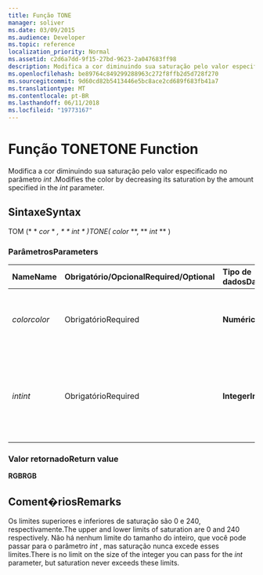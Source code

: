 ```yaml
---
title: Função TONE
manager: soliver
ms.date: 03/09/2015
ms.audience: Developer
ms.topic: reference
localization_priority: Normal
ms.assetid: c2d6a7dd-9f15-27bd-9623-2a047683ff98
description: Modifica a cor diminuindo sua saturação pelo valor especificado no parâmetro int.
ms.openlocfilehash: be89764c849299288963c272f8ffb2d5d728f270
ms.sourcegitcommit: 9d60cd82b5413446e5bc8ace2cd689f683fb41a7
ms.translationtype: MT
ms.contentlocale: pt-BR
ms.lasthandoff: 06/11/2018
ms.locfileid: "19773167"
---
```

# <a name="tone-function"></a><span data-ttu-id="48f7e-103">Função TONE</span><span class="sxs-lookup"><span data-stu-id="48f7e-103">TONE Function</span></span>

<span data-ttu-id="48f7e-104">Modifica a cor diminuindo sua saturação pelo valor especificado no parâmetro _int_ .</span><span class="sxs-lookup"><span data-stu-id="48f7e-104">Modifies the color by decreasing its saturation by the amount specified in the  _int_ parameter.</span></span> 
  
## <a name="syntax"></a><span data-ttu-id="48f7e-105">Sintaxe</span><span class="sxs-lookup"><span data-stu-id="48f7e-105">Syntax</span></span>

<span data-ttu-id="48f7e-106">TOM (* * *cor* * *, * * *int* * *)</span><span class="sxs-lookup"><span data-stu-id="48f7e-106">TONE(** *color* **, ** *int* ** )</span></span> 
  
### <a name="parameters"></a><span data-ttu-id="48f7e-107">Parâmetros</span><span class="sxs-lookup"><span data-stu-id="48f7e-107">Parameters</span></span>

|<span data-ttu-id="48f7e-108">**Name**</span><span class="sxs-lookup"><span data-stu-id="48f7e-108">**Name**</span></span>|<span data-ttu-id="48f7e-109">**Obrigatório/Opcional**</span><span class="sxs-lookup"><span data-stu-id="48f7e-109">**Required/Optional**</span></span>|<span data-ttu-id="48f7e-110">**Tipo de dados**</span><span class="sxs-lookup"><span data-stu-id="48f7e-110">**Data Type**</span></span>|<span data-ttu-id="48f7e-111">**Descrição**</span><span class="sxs-lookup"><span data-stu-id="48f7e-111">**Description**</span></span>|
|:-----|:-----|:-----|:-----|
| <span data-ttu-id="48f7e-112">_color_</span><span class="sxs-lookup"><span data-stu-id="48f7e-112">_color_</span></span> <br/> |<span data-ttu-id="48f7e-113">Obrigatório</span><span class="sxs-lookup"><span data-stu-id="48f7e-113">Required</span></span>  <br/> |<span data-ttu-id="48f7e-114">**Numérico**</span><span class="sxs-lookup"><span data-stu-id="48f7e-114">**Numeric**</span></span> <br/> |<span data-ttu-id="48f7e-115">O índice de cores do Microsoft Visio ou o valor RGB da cor.</span><span class="sxs-lookup"><span data-stu-id="48f7e-115">The Microsoft Visio color index or RGB value of the color.</span></span>  <br/> |
| <span data-ttu-id="48f7e-116">_int_</span><span class="sxs-lookup"><span data-stu-id="48f7e-116">_int_</span></span> <br/> |<span data-ttu-id="48f7e-117">Obrigatório</span><span class="sxs-lookup"><span data-stu-id="48f7e-117">Required</span></span>  <br/> |<span data-ttu-id="48f7e-118">**Integer**</span><span class="sxs-lookup"><span data-stu-id="48f7e-118">**Integer**</span></span> <br/> |<span data-ttu-id="48f7e-p101">O valor pelo qual a saturação da cor será reduzida. Pode ser positivo ou negativo.</span><span class="sxs-lookup"><span data-stu-id="48f7e-p101">The amount by which to decrease the saturation of the color. Can be positive or negative.</span></span>  <br/> |
   
### <a name="return-value"></a><span data-ttu-id="48f7e-121">Valor retornado</span><span class="sxs-lookup"><span data-stu-id="48f7e-121">Return value</span></span>

 <span data-ttu-id="48f7e-122">**RGB**</span><span class="sxs-lookup"><span data-stu-id="48f7e-122">**RGB**</span></span>
  
## <a name="remarks"></a><span data-ttu-id="48f7e-123">Coment�rios</span><span class="sxs-lookup"><span data-stu-id="48f7e-123">Remarks</span></span>

<span data-ttu-id="48f7e-124">Os limites superiores e inferiores de saturação são 0 e 240, respectivamente.</span><span class="sxs-lookup"><span data-stu-id="48f7e-124">The upper and lower limits of saturation are 0 and 240 respectively.</span></span> <span data-ttu-id="48f7e-125">Não há nenhum limite do tamanho do inteiro, que você pode passar para o parâmetro _int_ , mas saturação nunca excede esses limites.</span><span class="sxs-lookup"><span data-stu-id="48f7e-125">There is no limit on the size of the integer you can pass for the  _int_ parameter, but saturation never exceeds these limits.</span></span> 
  

